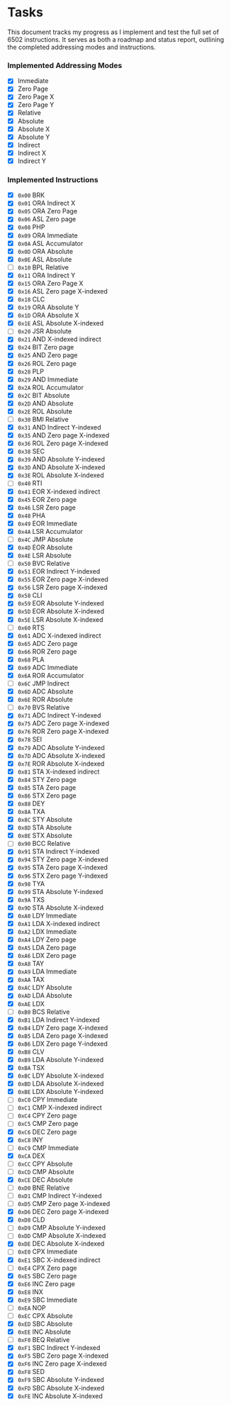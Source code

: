 # Tasks

This document tracks my progress as I implement and test the full set of 6502 instructions. It serves as both a roadmap and status report, outlining the completed addressing modes and instructions.

### Implemented Addressing Modes

- [x] Immediate
- [x] Zero Page
- [x] Zero Page X
- [x] Zero Page Y
- [x] Relative
- [x] Absolute
- [x] Absolute X
- [x] Absolute Y
- [x] Indirect
- [x] Indirect X
- [x] Indirect Y

### Implemented Instructions

- [x] `0x00` BRK
- [x] `0x01` ORA Indirect X
- [x] `0x05` ORA Zero Page
- [x] `0x06` ASL Zero page
- [x] `0x08` PHP
- [x] `0x09` ORA Immediate
- [x] `0x0A` ASL Accumulator
- [x] `0x0D` ORA Absolute
- [x] `0x0E` ASL Absolute
- [ ] `0x10` BPL Relative
- [x] `0x11` ORA Indirect Y
- [x] `0x15` ORA Zero Page X
- [x] `0x16` ASL Zero page X-indexed
- [x] `0x18` CLC
- [x] `0x19` ORA Absolute Y
- [x] `0x1D` ORA Absolute X
- [x] `0x1E` ASL Absolute X-indexed
- [ ] `0x20` JSR Absolute
- [x] `0x21` AND X-indexed indirect
- [x] `0x24` BIT Zero page
- [x] `0x25` AND Zero page
- [x] `0x26` ROL Zero page
- [x] `0x28` PLP
- [x] `0x29` AND Immediate
- [x] `0x2A` ROL Accumulator
- [x] `0x2C` BIT Absolute
- [x] `0x2D` AND Absolute
- [x] `0x2E` ROL Absolute
- [ ] `0x30` BMI Relative
- [x] `0x31` AND Indirect Y-indexed
- [x] `0x35` AND Zero page X-indexed
- [x] `0x36` ROL Zero page X-indexed
- [x] `0x38` SEC
- [x] `0x39` AND Absolute Y-indexed
- [x] `0x3D` AND Absolute X-indexed
- [x] `0x3E` ROL Absolute X-indexed
- [ ] `0x40` RTI
- [x] `0x41` EOR X-indexed indirect
- [x] `0x45` EOR Zero page
- [x] `0x46` LSR Zero page
- [x] `0x48` PHA
- [x] `0x49` EOR Immediate
- [x] `0x4A` LSR Accumulator
- [ ] `0x4C` JMP Absolute
- [x] `0x4D` EOR Absolute
- [x] `0x4E` LSR Absolute
- [ ] `0x50` BVC Relative
- [x] `0x51` EOR Indirect Y-indexed
- [x] `0x55` EOR Zero page X-indexed
- [x] `0x56` LSR Zero page X-indexed
- [x] `0x58` CLI
- [x] `0x59` EOR Absolute Y-indexed
- [x] `0x5D` EOR Absolute X-indexed
- [x] `0x5E` LSR Absolute X-indexed
- [ ] `0x60` RTS
- [x] `0x61` ADC X-indexed indirect
- [x] `0x65` ADC Zero page
- [x] `0x66` ROR Zero page
- [x] `0x68` PLA
- [x] `0x69` ADC Immediate
- [x] `0x6A` ROR Accumulator
- [ ] `0x6C` JMP Indirect
- [x] `0x6D` ADC Absolute
- [x] `0x6E` ROR Absolute
- [ ] `0x70` BVS Relative
- [x] `0x71` ADC Indirect Y-indexed
- [x] `0x75` ADC Zero page X-indexed
- [x] `0x76` ROR Zero page X-indexed
- [x] `0x78` SEI
- [x] `0x79` ADC Absolute Y-indexed
- [x] `0x7D` ADC Absolute X-indexed
- [x] `0x7E` ROR Absolute X-indexed
- [x] `0x81` STA X-indexed indirect
- [x] `0x84` STY Zero page
- [x] `0x85` STA Zero page
- [x] `0x86` STX Zero page
- [x] `0x88` DEY
- [x] `0x8A` TXA
- [x] `0x8C` STY Absolute
- [x] `0x8D` STA Absolute
- [x] `0x8E` STX Absolute
- [ ] `0x90` BCC Relative
- [x] `0x91` STA Indirect Y-indexed
- [x] `0x94` STY Zero page X-indexed
- [x] `0x95` STA Zero page X-indexed
- [x] `0x96` STX Zero page Y-indexed
- [x] `0x98` TYA
- [x] `0x99` STA Absolute Y-indexed
- [x] `0x9A` TXS
- [x] `0x9D` STA Absolute X-indexed
- [x] `0xA0` LDY Immediate
- [x] `0xA1` LDA X-indexed indirect
- [x] `0xA2` LDX Immediate
- [x] `0xA4` LDY Zero page
- [x] `0xA5` LDA Zero page
- [x] `0xA6` LDX Zero page
- [x] `0xA8` TAY
- [x] `0xA9` LDA Immediate
- [x] `0xAA` TAX
- [x] `0xAC` LDY Absolute
- [x] `0xAD` LDA Absolute
- [x] `0xAE` LDX
- [ ] `0xB0` BCS Relative
- [x] `0xB1` LDA Indirect Y-indexed
- [x] `0xB4` LDY Zero page X-indexed
- [x] `0xB5` LDA Zero page X-indexed
- [x] `0xB6` LDX Zero page Y-indexed
- [x] `0xB8` CLV
- [x] `0xB9` LDA Absolute Y-indexed
- [x] `0xBA` TSX
- [x] `0xBC` LDY Absolute X-indexed
- [x] `0xBD` LDA Absolute X-indexed
- [x] `0xBE` LDX Absolute Y-indexed
- [ ] `0xC0` CPY Immediate
- [ ] `0xC1` CMP X-indexed indirect
- [ ] `0xC4` CPY Zero page
- [ ] `0xC5` CMP Zero page
- [x] `0xC6` DEC Zero page
- [x] `0xC8` INY
- [ ] `0xC9` CMP Immediate
- [x] `0xCA` DEX
- [ ] `0xCC` CPY Absolute
- [ ] `0xCD` CMP Absolute
- [x] `0xCE` DEC Absolute
- [ ] `0xD0` BNE Relative
- [ ] `0xD1` CMP Indirect Y-indexed
- [ ] `0xD5` CMP Zero page X-indexed
- [x] `0xD6` DEC Zero page X-indexed
- [x] `0xD8` CLD
- [ ] `0xD9` CMP Absolute Y-indexed
- [ ] `0xDD` CMP Absolute X-indexed
- [x] `0xDE` DEC Absolute X-indexed
- [ ] `0xE0` CPX Immediate
- [x] `0xE1` SBC X-indexed indirect
- [ ] `0xE4` CPX Zero page
- [x] `0xE5` SBC Zero page
- [x] `0xE6` INC Zero page
- [x] `0xE8` INX
- [x] `0xE9` SBC Immediate
- [ ] `0xEA` NOP
- [ ] `0xEC` CPX Absolute
- [x] `0xED` SBC Absolute
- [x] `0xEE` INC Absolute
- [ ] `0xF0` BEQ Relative
- [x] `0xF1` SBC Indirect Y-indexed
- [x] `0xF5` SBC Zero page X-indexed
- [x] `0xF6` INC Zero page X-indexed
- [x] `0xF8` SED
- [x] `0xF9` SBC Absolute Y-indexed
- [x] `0xFD` SBC Absolute X-indexed
- [x] `0xFE` INC Absolute X-indexed
